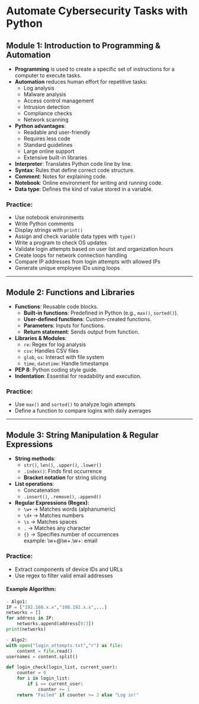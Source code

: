 # Automate Cybersecurity Tasks with Python

## Module 1: Introduction to Programming & Automation

- **Programming** is used to create a specific set of instructions for a computer to execute tasks.
- **Automation** reduces human effort for repetitive tasks:  
  - Log analysis  
  - Malware analysis  
  - Access control management  
  - Intrusion detection  
  - Compliance checks  
  - Network scanning  
- **Python advantages**:  
  - Readable and user-friendly  
  - Requires less code  
  - Standard guidelines  
  - Large online support  
  - Extensive built-in libraries  
- **Interpreter**: Translates Python code line by line.  
- **Syntax**: Rules that define correct code structure.  
- **Comment**: Notes for explaining code.  
- **Notebook**: Online environment for writing and running code.  
- **Data type**: Defines the kind of value stored in a variable.  

### Practice:  
- Use notebook environments  
- Write Python comments  
- Display strings with `print()`  
- Assign and check variable data types with `type()`  
- Write a program to check OS updates  
- Validate login attempts based on user list and organization hours  
- Create loops for network connection handling  
- Compare IP addresses from login attempts with allowed IPs  
- Generate unique employee IDs using loops  

---

## Module 2: Functions and Libraries

- **Functions**: Reusable code blocks.  
  - **Built-in functions**: Predefined in Python (e.g., `max()`, `sorted()`).  
  - **User-defined functions**: Custom-created functions.  
  - **Parameters**: Inputs for functions.  
  - **Return statement**: Sends output from function.  
- **Libraries & Modules**:  
  - `re`: Regex for log analysis  
  - `csv`: Handles CSV files  
  - `glob`, `os`: Interact with file system  
  - `time`, `datetime`: Handle timestamps  
- **PEP 8**: Python coding style guide.  
- **Indentation**: Essential for readability and execution.  

### Practice:  
- Use `max()` and `sorted()` to analyze login attempts  
- Define a function to compare logins with daily averages  

---

## Module 3: String Manipulation & Regular Expressions  

- **String methods**:  
  - `str()`, `len()`, `.upper()`, `.lower()`  
  - `.index()`: Finds first occurrence  
  - **Bracket notation** for string slicing  
- **List operations**:  
  - Concatenation  
  - `.insert()`, `.remove()`, `.append()`  
- **Regular Expressions (Regex)**:  
  - `\w+` → Matches words (alphanumeric)  
  - `\d+` → Matches numbers  
  - `\s` → Matches spaces  
  - `.` → Matches any character  
  - `{}` → Specifies number of occurrences  
example: \w+@\w+\.\w+: email
### Practice:  
- Extract components of device IDs and URLs  
- Use regex to filter valid email addresses  

#### Example Algorithm:
```python
- Algo1:
IP = ["192.168.x.x","198.192.x.x",...]
networks = []
for address in IP:
    networks.append(address[0:3])
print(networks)

- Algo2: 
with open("login_attempts.txt","r") as file:
    content = file.read()
usernames = content.split()

def login_check(login_list, current_user):
    counter = 0
    for i in login_list:
        if i == current_user:
            counter += 1
    return "Failed" if counter >= 3 else "Log in!"